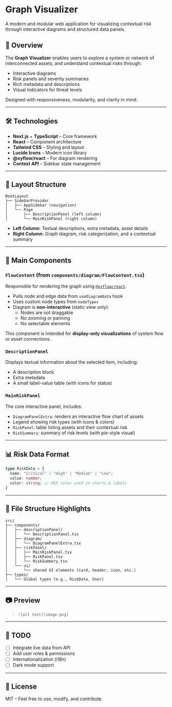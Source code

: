 # Graph Visualizer

A modern and modular web application for visualizing contextual risk through interactive diagrams and structured data panels.

## 🧠 Overview

The **Graph Visualizer** enables users to explore a system or network of interconnected assets, and understand contextual risks through:

- Interactive diagrams
- Risk panels and severity summaries
- Rich metadata and descriptions
- Visual indicators for threat levels

Designed with responsiveness, modularity, and clarity in mind.

---

## 🛠️ Technologies

- **Next.js** + **TypeScript** – Core framework
- **React** – Component architecture
- **Tailwind CSS** – Styling and layout
- **Lucide Icons** – Modern icon library
- **@xyflow/react** – For diagram rendering
- **Context API** – Sidebar state management

---

## 🧱 Layout Structure

```
RootLayout
├── SidebarProvider
│   ├── AppSidebar (navigation)
│   └── Page
│       ├── DescriptionPanel (left column)
│       └── MainRiskPanel (right column)
```

- **Left Column**: Textual descriptions, extra metadata, asset details
- **Right Column**: Graph diagram, risk categorization, and a contextual summary

---

## 🧩 Main Components

### `FlowContent` (from `components/diagram/FlowContent.tsx`)
Responsible for rendering the graph using [`@xyflow/react`](https://reactflow.dev/).

- Pulls node and edge data from `useDiagramData` hook
- Uses custom node types from `nodeTypes`
- Diagram is **non-interactive** (static view only):
  - Nodes are not draggable
  - No zooming or panning
  - No selectable elements

This component is intended for **display-only visualizations** of system flow or asset connections.


### `DescriptionPanel`
Displays textual information about the selected item, including:

- A description block
- Extra metadata
- A small label-value table (with icons for status)

### `MainRiskPanel`
The core interactive panel, includes:

- `DiagramPanelExtra`: renders an interactive flow chart of assets
- Legend showing risk types (with icons & colors)
- `RiskPanel`: table listing assets and their contextual risk
- `RiskSummary`: summary of risk levels (with pie-style visual)

---

## 📊 Risk Data Format

```ts
type RiskData = {
  name: "Critical" | "High" | "Medium" | "Low";
  value: number;
  color: string; // HEX color used in charts & labels
}
```

---

## 📁 File Structure Highlights

```
src/
├── components/
│   ├── descriptionPanel/
│   │   └── DescriptionPanel.tsx
│   ├── diagram/
│   │   └── DiagramPanelExtra.tsx
│   ├── riskPanel/
│   │   ├── MainRiskPanel.tsx
│   │   ├── RiskPanel.tsx
│   │   └── RiskSummery.tsx
│   └── ui/
│       └── shared UI elements (card, header, icon, etc.)
├── types/
│   └── Global types (e.g., RiskData, User)
```

---

## 📷 Preview

> `![alt text](image.png)`

---

## 📌 TODO

- [ ] Integrate live data from API
- [ ] Add user roles & permissions
- [ ] Internationalization (i18n)
- [ ] Dark mode support

---

## 📄 License

MIT – Feel free to use, modify, and contribute.
